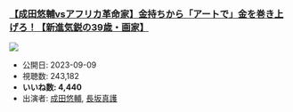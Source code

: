 ### [【成田悠輔vsアフリカ革命家】金持ちから「アートで」金を巻き上げろ！【新進気鋭の39歳・画家】](https://www.youtube.com/watch?v=cnNZFww6XQg)
[![](https://img.youtube.com/vi/cnNZFww6XQg/sddefault.jpg)](https://www.youtube.com/watch?v=cnNZFww6XQg)
-   公開日: 2023-09-09
-   視聴数: 243,182
-   **いいね数: 4,440**
-   出演者: [成田悠輔](/rehacq_fan/people/成田悠輔 "wikilink"), [長坂真護](/rehacq_fan/people/長坂真護 "wikilink")

